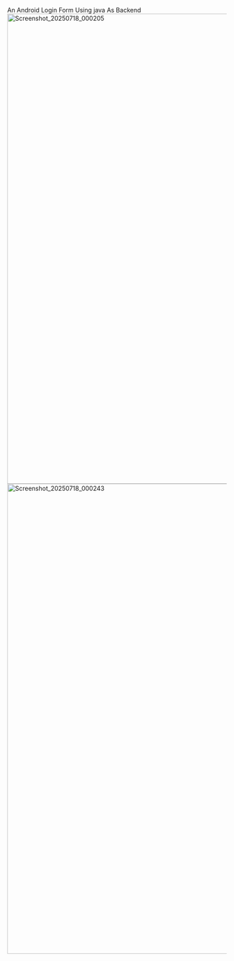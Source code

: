 An Android Login Form Using  java As Backend 
<img width="1080" height="1080" alt="Screenshot_20250718_000205" src="https://github.com/user-attachments/assets/d05d4710-ef4b-4eaa-beaa-1b21117867c6" />
<img width="1080" height="1080" alt="Screenshot_20250718_000243" src="https://github.com/user-attachments/assets/99b5ee64-2256-4c7e-ab5f-f5d22d815e9d" />
